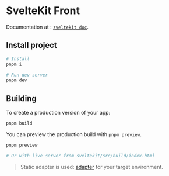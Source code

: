 # SvelteKit Front

Documentation at : [`sveltekit doc`](https://kit.svelte.dev/docs/introduction).

## Install project

```bash
# Install
pnpm i

# Run dev server
pnpm dev
```

## Building

To create a production version of your app:

```bash
pnpm build
```

You can preview the production build with `pnpm preview`.

```bash
pnpm preview

# Or with live server from sveltekit/src/build/index.html
```

> Static adapter is used: [adapter](https://kit.svelte.dev/docs/adapter-static) for your target environment.

